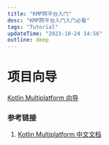 ```yaml
---
title: "KMP跨平台入门"
desc: "KMP跨平台入门入门必看"
tags: "Tutorial"
updateTime: "2023-10-24 14:56"
outline: deep
---
```


# 项目向导

[Kotlin Multiplatform 向导](https://kmp.jetbrains.com/zh-cn/?android=true&ios=true&iosui=compose&includeTests=true)


### 参考链接
1. [Kotlin Multiplatform 中文文档](https://docs.namichong.com/kotlin/multiplatform.html)